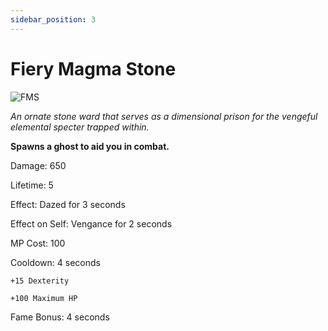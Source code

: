 ```yaml
---
sidebar_position: 3
---
```


# Fiery Magma Stone

![FMS](https://vwiki.valorserver.com/api/item/picture/fiery%20magma%20stone)

<i>An ornate stone ward that serves as a dimensional prison for the vengeful elemental specter trapped within.</i>

**Spawns a ghost to aid you in combat.**

Damage: 650

Lifetime: 5

Effect: Dazed for 3 seconds

Effect on Self: Vengance for 2 seconds

MP Cost: 100

Cooldown: 4 seconds

    +15 Dexterity
    
    +100 Maximum HP

Fame Bonus: 4 seconds
